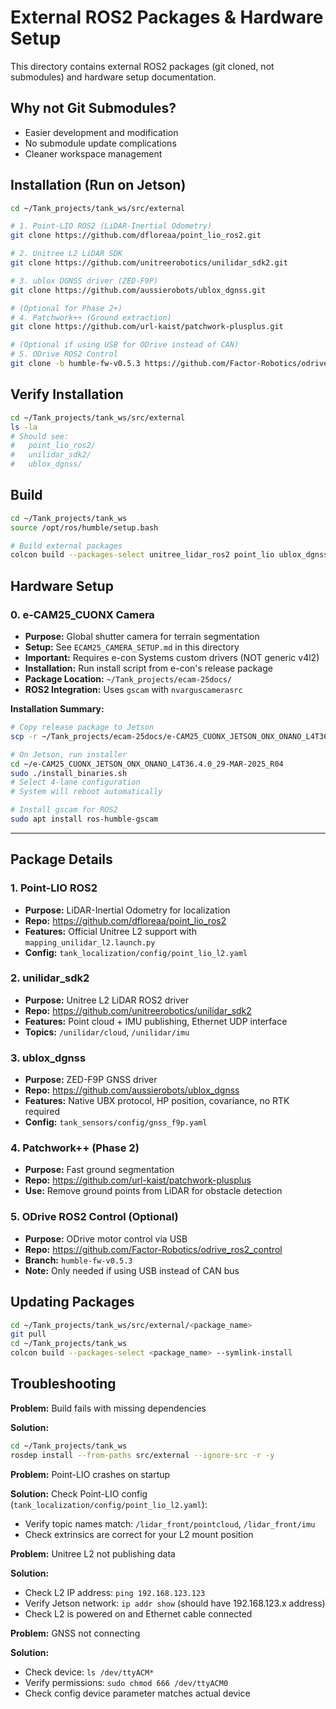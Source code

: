 # External ROS2 Packages & Hardware Setup

This directory contains external ROS2 packages (git cloned, not submodules) and hardware setup documentation.

## Why not Git Submodules?

- Easier development and modification
- No submodule update complications
- Cleaner workspace management

## Installation (Run on Jetson)

```bash
cd ~/Tank_projects/tank_ws/src/external

# 1. Point-LIO ROS2 (LiDAR-Inertial Odometry)
git clone https://github.com/dfloreaa/point_lio_ros2.git

# 2. Unitree L2 LiDAR SDK
git clone https://github.com/unitreerobotics/unilidar_sdk2.git

# 3. ublox DGNSS driver (ZED-F9P)
git clone https://github.com/aussierobots/ublox_dgnss.git

# (Optional for Phase 2+)
# 4. Patchwork++ (Ground extraction)
git clone https://github.com/url-kaist/patchwork-plusplus.git

# (Optional if using USB for ODrive instead of CAN)
# 5. ODrive ROS2 Control
git clone -b humble-fw-v0.5.3 https://github.com/Factor-Robotics/odrive_ros2_control.git
```

## Verify Installation

```bash
cd ~/Tank_projects/tank_ws/src/external
ls -la
# Should see:
#   point_lio_ros2/
#   unilidar_sdk2/
#   ublox_dgnss/
```

## Build

```bash
cd ~/Tank_projects/tank_ws
source /opt/ros/humble/setup.bash

# Build external packages
colcon build --packages-select unitree_lidar_ros2 point_lio ublox_dgnss --symlink-install
```

## Hardware Setup

### 0. e-CAM25_CUONX Camera
- **Purpose:** Global shutter camera for terrain segmentation
- **Setup:** See `ECAM25_CAMERA_SETUP.md` in this directory
- **Important:** Requires e-con Systems custom drivers (NOT generic v4l2)
- **Installation:** Run install script from e-con's release package
- **Package Location:** `~/Tank_projects/ecam-25docs/`
- **ROS2 Integration:** Uses `gscam` with `nvarguscamerasrc`

**Installation Summary:**
```bash
# Copy release package to Jetson
scp -r ~/Tank_projects/ecam-25docs/e-CAM25_CUONX_JETSON_ONX_ONANO_L4T36.4.0_29-MAR-2025_R04 nvidia@jetson:~/

# On Jetson, run installer
cd ~/e-CAM25_CUONX_JETSON_ONX_ONANO_L4T36.4.0_29-MAR-2025_R04
sudo ./install_binaries.sh
# Select 4-lane configuration
# System will reboot automatically

# Install gscam for ROS2
sudo apt install ros-humble-gscam
```

---

## Package Details

### 1. Point-LIO ROS2
- **Purpose:** LiDAR-Inertial Odometry for localization
- **Repo:** https://github.com/dfloreaa/point_lio_ros2
- **Features:** Official Unitree L2 support with `mapping_unilidar_l2.launch.py`
- **Config:** `tank_localization/config/point_lio_l2.yaml`

### 2. unilidar_sdk2
- **Purpose:** Unitree L2 LiDAR ROS2 driver
- **Repo:** https://github.com/unitreerobotics/unilidar_sdk2
- **Features:** Point cloud + IMU publishing, Ethernet UDP interface
- **Topics:** `/unilidar/cloud`, `/unilidar/imu`

### 3. ublox_dgnss
- **Purpose:** ZED-F9P GNSS driver
- **Repo:** https://github.com/aussierobots/ublox_dgnss
- **Features:** Native UBX protocol, HP position, covariance, no RTK required
- **Config:** `tank_sensors/config/gnss_f9p.yaml`

### 4. Patchwork++ (Phase 2)
- **Purpose:** Fast ground segmentation
- **Repo:** https://github.com/url-kaist/patchwork-plusplus
- **Use:** Remove ground points from LiDAR for obstacle detection

### 5. ODrive ROS2 Control (Optional)
- **Purpose:** ODrive motor control via USB
- **Repo:** https://github.com/Factor-Robotics/odrive_ros2_control
- **Branch:** `humble-fw-v0.5.3`
- **Note:** Only needed if using USB instead of CAN bus

## Updating Packages

```bash
cd ~/Tank_projects/tank_ws/src/external/<package_name>
git pull
cd ~/Tank_projects/tank_ws
colcon build --packages-select <package_name> --symlink-install
```

## Troubleshooting

**Problem:** Build fails with missing dependencies

**Solution:**
```bash
cd ~/Tank_projects/tank_ws
rosdep install --from-paths src/external --ignore-src -r -y
```

**Problem:** Point-LIO crashes on startup

**Solution:** Check Point-LIO config (`tank_localization/config/point_lio_l2.yaml`):
- Verify topic names match: `/lidar_front/pointcloud`, `/lidar_front/imu`
- Check extrinsics are correct for your L2 mount position

**Problem:** Unitree L2 not publishing data

**Solution:**
- Check L2 IP address: `ping 192.168.123.123`
- Verify Jetson network: `ip addr show` (should have 192.168.123.x address)
- Check L2 is powered on and Ethernet cable connected

**Problem:** GNSS not connecting

**Solution:**
- Check device: `ls /dev/ttyACM*`
- Verify permissions: `sudo chmod 666 /dev/ttyACM0`
- Check config device parameter matches actual device

